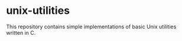 # unix-utilities
This repository contains simple implementations of basic Unix utilities written in C.
